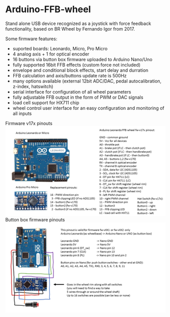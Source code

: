 # Arduino-FFB-wheel
Stand alone USB device recognized as a joystick with force feedback functionality, based on BR Wheel by Fernando Igor from 2017.

Some firmware features:
- suported boards: Leonardo, Micro, Pro Micro
- 4 analog axis + 1 for optical encoder
- 16 buttons via button box firmware uploaded to Arduino Nano/Uno
- fully supported 16bit FFB effects (custom force not included)
- envelope and conditional block effects, start delay and durration
- FFB calculation and axis/buttons update rate is 500Hz
- many options available (external 12bit ADC/DAC, pedal autocalibration, z-index, hatswitch)
- serial interface for configuration of all wheel parameters
- fully adjustable FFB output in the form of PWM or DAC signals
- load cell support for HX711 chip
- wheel control user interface for an easy configuration and monitoring of all inputs

Firmware v17x pinouts
![plot](./brWheel_my/Firmware-v17x%20pinout.png)
Button box firmware pinouts
![plot](./brWheel_my/Firmware-v141%20button%20box%20pinout.png)

